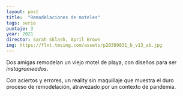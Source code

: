 ```yaml
---
layout: post
title:  "Remodelaciones de moteles"
tags: serie
puntaje: 3
year: 2021
director: Sarah Sklash, April Brown
img: https://flxt.tmsimg.com/assets/p20389831_b_v13_ab.jpg
---
```


Dos amigas remodelan un viejo motel de playa, con diseños para ser *instagrameados*. 

Con aciertos y errores, un reality sin maquillaje que muestra el duro proceso de remodelación, atravezado por un contexto de pandemia.

